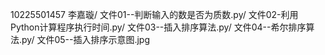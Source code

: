 10225501457 李嘉璇/
  文件01--判断输入的数是否为质数.py/
  文件02-利用Python计算程序执行时间.py/
  文件03--插入排序算法.py/
  文件04--希尔排序算法.py/
  文件05--插入排序示意图.jpg
